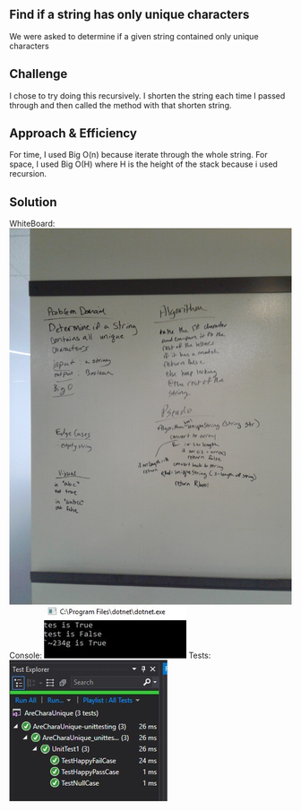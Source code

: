 ## Find if a string has only unique characters
We were asked to determine if a given string contained only unique characters

## Challenge
I chose to try doing this recursively. I shorten the string each time I passed through and then called the method with that shorten string.

## Approach & Efficiency
For time, I used Big O(n) because iterate through the whole string.
For space, I used Big O(H) where H is the height of the stack because i used recursion.

## Solution
WhiteBoard: 
![SnowDayUniqueCharaWB](../../../assets/SnowDayCCUniqueCharaWB.jpg)
Console: 
![SnowDayUniqueCharaConsole](../../../assets/SnowDayCCUniqueCharaConsole.JPG)
Tests:
![SnowDayUniqueCharaTests](../../../assets/SnowDayCCUniqueCharaTests.JPG)